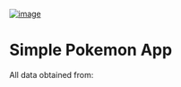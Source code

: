 <a href="https://pokeapi.co/">![image](https://github.com/grandpaCanCode/fuzzy-system/assets/128002915/589e66ae-80d3-4adb-b929-64ab8b5bc506)</a>

<h1>Simple Pokemon App</h1>
All data obtained from:


